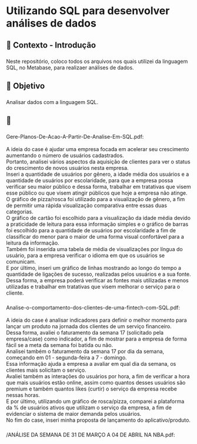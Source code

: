 <h1 align="left">Utilizando SQL para desenvolver análises de dados</h1>

###

<h2 align="left">📁 Contexto - Introdução</h2>

###

<p align="left">Neste repositório, coloco todos os arquivos nos quais utilizei da linguagem SQL, no Metabase, para realizaer análises de dados.</p>

###

<h2 align="left">🎯 Objetivo</h2>

###

<p align="left">Analisar dados com a linguagem SQL.</p>

###

<h2 align="left">📝</h2>

###

<p align="left">Gere-Planos-De-Acao-A-Partir-De-Analise-Em-SQL.pdf:<br><br>A ideia do case é ajudar uma empresa focada em acelerar seu crescimento aumentando o número de usuários cadastrados.<br>Portanto, analisei vários aspectos da aquisição de clientes para ver o status do crescimento de novos usuários nesta empresa.<br>Inseri a quantidade de usuários por gênero, a idade média dos usuários e a quantidade de usuários por escolaridade, para que a empresa possa verificar seu maior público e dessa forma, trabalhar em tratativas que visem esse público ou que visem atingir públicos que hoje a empresa não atinge.<br> O gráfico de pizza/rosca foi utilizado para a visualização de gênero, a fim de permitir uma rápida visualização comparativa entre essas duas categorias.<br>O gráfico de cartão foi escolhido para a visualização da idade média devido a praticidade de leitura para essa informação simples e o gráfico de barras foi escolhido para a quantidade de usuários por escolaridade a fim de classificar do menor para o maior de uma forma visual confortável para a leitura da informação. <br>Também foi inserida uma tabela de média de visualizações por língua do usuário, para a empresa verificar o idioma em que os usuários se comunicam. <br>E por último, inseri um gráfico de linhas mostrando ao longo do tempo a quantidade de ligações de sucesso, realizadas pelos usuários e a sua fonte. Dessa forma, a empresa poderá verificar as fontes mais utilizadas e menos utilizadas e trabalhar em tratativas que visem melhorar o serviço para o cliente.</p>

###

<p align="left">Analise-o-comportamento-dos-clientes-de-uma-fintech-com-SQL.pdf:<br><br>A ideia do case é analisar indicadores para definir o melhor momento para lançar um produto na jornada dos clientes de um serviço financeiro.<br>Dessa forma, avaliei o faturamento da semana 17 (solicitado pela empresa/case) como indicador, a fim de mostrar para a  empresa de forma fácil se a meta da semana foi batida ou não. <br>Analisei também o faturamento da semana 17 por dia da semana, começando em 01 - segunda-feira a 7 - domingo.<br>Essa informação ajuda a empresa a avaliar em qual dia da semana, os clientes mais solicitam o serviço. <br>Avaliei também as interações do usuários por hora, a fim de verificar a hora que mais usuários estão online, assim como quantos desses usuários são premium e também quantos likes (curtir) o serviço da empresa recebe nessas horas.<br>E por último, utilizando um gráfico de rosca/pizza, comparei a plataforma da % de usuários ativos que utilizam o serviço da empresa, a fim de evidenciar o sistema de maior demanda pelos usuários. <br>No fim do case, inseri minha proposta de lançamento do aplicativo/produto.</p>

###

<p align="left">/ANÁLISE DA SEMANA DE 31 DE MARÇO A 04 DE ABRIL NA NBA.pdf:</p>

###
